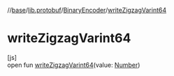 //[base](../../../index.md)/[lib.protobuf](../index.md)/[BinaryEncoder](index.md)/[writeZigzagVarint64](write-zigzag-varint64.md)

# writeZigzagVarint64

[js]\
open fun [writeZigzagVarint64](write-zigzag-varint64.md)(value: [Number](https://kotlinlang.org/api/latest/jvm/stdlib/kotlin/-number/index.html))

